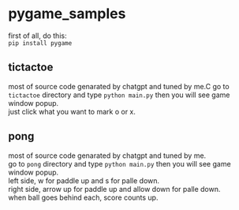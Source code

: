 # pygame_samples

first of all, do this:  
`pip install pygame`

## tictactoe

most of source code genarated by chatgpt and tuned by me.C
go to `tictactoe` directory and type `python main.py` then you will see game window popup.  
just click what you want to mark o or x.  

## pong

most of source code genarated by chatgpt and tuned by me.  
go to `pong` directory and type `python main.py` then you will see game window popup.  
left side, w for paddle up and s for palle down.  
right side, arrow up for paddle up and allow down for palle down.  
when ball goes behind each, score counts up.  
